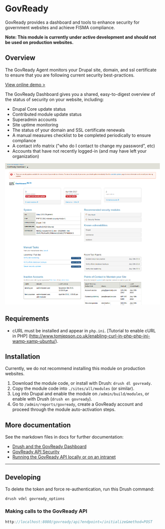 # GovReady
GovReady provides a dashboard and tools to enhance security for government
websites and achieve FISMA compliance.

**Note: This module is currently under active development and should not be used
on production websites.**

## Overview

The GovReady Agent monitors your Drupal site, domain, and ssl certificate to
ensure that you are following current security best-practices.

[View online demo >](http://drupal.plugin.govready.com/)

The GovReady Dashboard gives you a shared, easy-to-digest overview of the status
of security on your website, including:
* Drupal Core update status
* Contributed module update status
* Superadmin accounts
* Site uptime monitoring
* The status of your domain and SSL certificate renewals
* A manual measures checklist to be completed periodically to ensure compliance
* A contact info matrix ("who do I contact to change my password", etc)
* Accounts that have not recently logged-in (and may have left your
  organization)

![screenshot of GovReady Drupal dashboard](https://raw.githubusercontent.com/GovReady/GovReady-Drupal-Agent/7.x-1.x-dev/images/screenshot.png)

## Requirements
* cURL must be installed and appear in `php.ini`. 
[Tutorial to enable cURL in PHP]
(http://www.tomjepson.co.uk/enabling-curl-in-php-php-ini-wamp-xamp-ubuntu/).


## Installation
Currently, we do not recommend installing this module on production websites.

1. Download the module code, or install with Drush: `drush dl govready`.
2. Copy the module code into `./sites/all/modules` (or similar).
3. Log into Drupal and enable the module on `/admin/build/modules`, or enable
   with Drush (`drush en govready`).
4. Go to `/admin/reports/govready`, create a GovReady account and proceed
   through the module auto-activation steps.


## More documentation
See the markdown files in docs for further documentation:
* [Drush and the GovReady Dashboard](https://github.com/GovReady/GovReady-Drupal-Agent/blob/7.x-1.x-dev/docs/drush.md)
* [GovReady API Security](https://github.com/GovReady/GovReady-CMS-API/wiki/Security)
* [Running the GovReady API locally or on an intranet](https://github.com/GovReady/GovReady-CMS-API/wiki/Running-the-GovReady-API-locally-or-on-an-intranet)

---
 
## Developing

To delete the token and force re-authentication, run this Drush command:
```
drush vdel govready_options
```

### Making calls to the GovReady API
```javascript
http://localhost:8080/govready/api?endpoint=/initialize&method=POST
```
